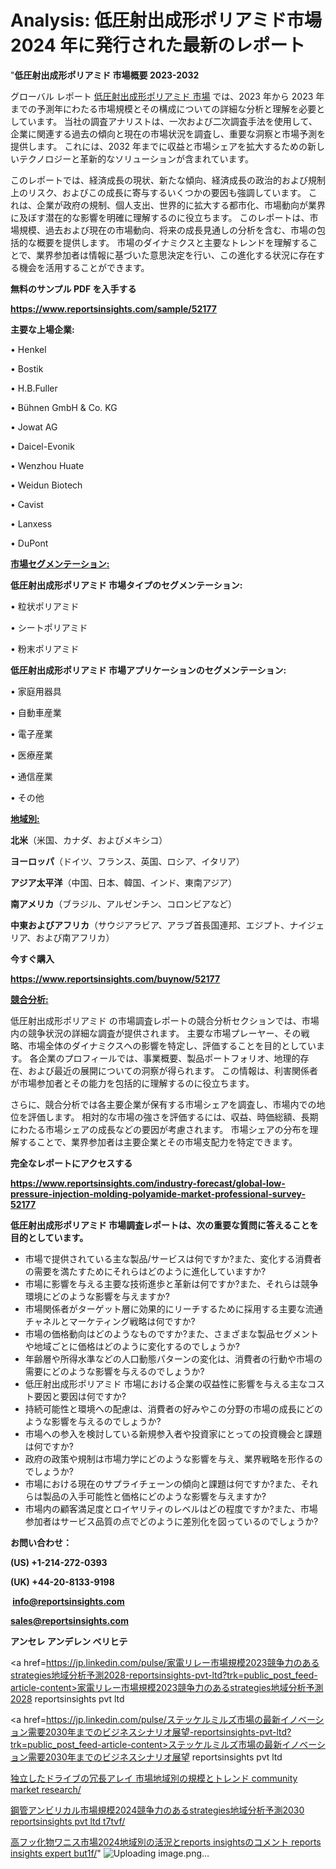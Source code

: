 # Analysis: 低圧射出成形ポリアミド市場 2024 年に発行された最新のレポート

"<strong>低圧射出成形ポリアミド 市場概要 2023-2032</strong>

グローバル レポート <a href=https://www.reportsinsights.com/sample/52177>低圧射出成形ポリアミド 市場</a> では、2023 年から 2023 年までの予測年にわたる市場規模とその構成についての詳細な分析と理解を必要としています。 当社の調査アナリストは、一次および二次調査手法を使用して、企業に関連する過去の傾向と現在の市場状況を調査し、重要な洞察と市場予測を提供します。 これには、2032 年までに収益と市場シェアを拡大​​するための新しいテクノロジーと革新的なソリューションが含まれています。

このレポートでは、経済成長の現状、新たな傾向、経済成長の政治的および規制上のリスク、およびこの成長に寄与するいくつかの要因も強調しています。 これは、企業が政府の規制、個人支出、世界的に拡大する都市化、市場動向が業界に及ぼす潜在的な影響を明確に理解するのに役立ちます。 このレポートは、市場規模、過去および現在の市場動向、将来の成長見通しの分析を含む、市場の包括的な概要を提供します。 市場のダイナミクスと主要なトレンドを理解することで、業界参加者は情報に基づいた意思決定を行い、この進化する状況に存在する機会を活用することができます。

<strong><b>無料のサンプル PDF を入手する</b></strong>

<a href=https://www.reportsinsights.com/sample/52177><strong><u>https://www.reportsinsights.com/sample/52177</u></strong></a>

<strong>主要な上場企業:</strong>

• Henkel

• Bostik

• H.B.Fuller

• Bühnen GmbH & Co. KG

• Jowat AG

• Daicel-Evonik

• Wenzhou Huate

• Weidun Biotech

• Cavist

• Lanxess

• DuPont

<strong><u>市場セグメンテーション</u></strong><strong><u>:</u></strong>

<strong>低圧射出成形ポリアミド 市場タイプのセグメンテーション:</strong>

• 粒状ポリアミド

• シートポリアミド

• 粉末ポリアミド

<strong>低圧射出成形ポリアミド 市場アプリケーションのセグメンテーション:</strong>

• 家庭用器具

• 自動車産業

• 電子産業

• 医療産業

• 通信産業

• その他

<strong><u>地域別</u></strong><strong><u>:</u></strong>

<strong>北米</strong>（米国、カナダ、およびメキシコ）

<strong>ヨーロッパ</strong>（ドイツ、フランス、英国、ロシア、イタリア）

<strong>アジア太平洋</strong>（中国、日本、韓国、インド、東南アジア）

<strong>南アメリカ</strong>（ブラジル、アルゼンチン、コロンビアなど）

<strong>中東およびアフリカ</strong>（サウジアラビア、アラブ首長国連邦、エジプト、ナイジェリア、および南アフリカ）

<strong>今すぐ購入</strong>

<a href=https://www.reportsinsights.com/buynow/52177><strong><u>https://www.reportsinsights.com/buynow/52177</u></strong></a>

<strong><u>競合分析:</u></strong>

低圧射出成形ポリアミド の市場調査レポートの競合分析セクションでは、市場内の競争状況の詳細な調査が提供されます。 主要な市場プレーヤー、その戦略、市場全体のダイナミクスへの影響を特定し、評価することを目的としています。 各企業のプロフィールでは、事業概要、製品ポートフォリオ、地理的存在、および最近の展開についての洞察が得られます。 この情報は、利害関係者が市場参加者とその能力を包括的に理解するのに役立ちます。

さらに、競合分析では各主要企業が保有する市場シェアを調査し、市場内での地位を評価します。 相対的な市場の強さを評価するには、収益、時価総額、長期にわたる市場シェアの成長などの要因が考慮されます。 市場シェアの分布を理解することで、業界参加者は主要企業とその市場支配力を特定できます。

<strong>完全なレポートにアクセスする</strong>

<a href=https://www.reportsinsights.com/industry-forecast/global-low-pressure-injection-molding-polyamide-market-professional-survey-52177><strong><u><b>https://www.reportsinsights.com/industry-forecast/global-low-pressure-injection-molding-polyamide-market-professional-survey-52177</b></u></strong></a>

<strong><b>低圧射出成形ポリアミド 市場調査レポートは、次の重要な質問に答えることを目的としています。</b></strong>
<ul>
  <li>市場で提供されている主な製品/サービスは何ですか?また、変化する消費者の需要を満たすためにそれらはどのように進化していますか?</li>
  <li>市場に影響を与える主要な技術進歩と革新は何ですか?また、それらは競争環境にどのような影響を与えますか?</li>
  <li>市場関係者がターゲット層に効果的にリーチするために採用する主要な流通チャネルとマーケティング戦略は何ですか?</li>
  <li>市場の価格動向はどのようなものですか?また、さまざまな製品セグメントや地域ごとに価格はどのように変化するのでしょうか?</li>
  <li>年齢層や所得水準などの人口動態パターンの変化は、消費者の行動や市場の需要にどのような影響を与えるのでしょうか?</li>
  <li>低圧射出成形ポリアミド 市場における企業の収益性に影響を与える主なコスト要因と要因は何ですか?</li>
  <li>持続可能性と環境への配慮は、消費者の好みやこの分野の市場の成長にどのような影響を与えるのでしょうか?</li>
  <li>市場への参入を検討している新規参入者や投資家にとっての投資機会と課題は何ですか?</li>
  <li>政府の政策や規制は市場力学にどのような影響を与え、業界戦略を形作るのでしょうか?</li>
  <li>市場における現在のサプライチェーンの傾向と課題は何ですか?また、それらは製品の入手可能性と価格にどのような影響を与えますか?</li>
  <li>市場内の顧客満足度とロイヤリティのレベルはどの程度ですか?また、市場参加者はサービス品質の点でどのように差別化を図っているのでしょうか?</li>
</ul>
<strong>お問い合わせ：</strong>

<strong>(US) +1-214-272-0393</strong>

<strong>(UK) +44-20-8133-9198</strong>

<strong> </strong><a href=info@reportsinsights.com><strong><u>info@reportsinsights.com</u></strong></a>

<a href=sales@reportsinsights.com><strong><u>sales@reportsinsights.com</u></strong></a>

<strong>アンセレ アンデレン ベリヒテ</strong>

<a href=https://jp.linkedin.com/pulse/家電リレー市場規模2023競争力のあるstrategies地域分析予測2028-reportsinsights-pvt-ltd?trk=public_post_feed-article-content>家電リレー市場規模2023競争力のあるstrategies地域分析予測2028 reportsinsights pvt ltd</a>

<a href=https://jp.linkedin.com/pulse/ステッケルミルズ市場の最新イノベーション需要2030年までのビジネスシナリオ展望-reportsinsights-pvt-ltd?trk=public_post_feed-article-content>ステッケルミルズ市場の最新イノベーション需要2030年までのビジネスシナリオ展望 reportsinsights pvt ltd</a>

<a href=https://www.linkedin.com/pulse/独立したドライブの冗長アレイ-市場地域別の規模とトレンド-community-market-research/>独立したドライブの冗長アレイ 市場地域別の規模とトレンド community market research/</a>

<a href=https://www.linkedin.com/pulse/鋼管アンビリカル市場規模2024競争力のあるstrategies地域分析予測2030-reportsinsights-pvt-ltd-t7tvf/>鋼管アンビリカル市場規模2024競争力のあるstrategies地域分析予測2030 reportsinsights pvt ltd t7tvf/</a>

<a href=https://www.linkedin.com/pulse/高フッ化物ワニス市場2024地域別の活況とreports-insightsのコメント-reports-insights-expert-but1f/>高フッ化物ワニス市場2024地域別の活況とreports insightsのコメント reports insights expert but1f/</a>"
![Uploading image.png…]()
